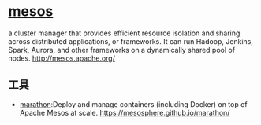 # [mesos](https://github.com/apache/mesos)

a cluster manager that provides efficient resource isolation and sharing across distributed applications, or frameworks. It can run Hadoop, Jenkins, Spark, Aurora, and other frameworks on a dynamically shared pool of nodes. <http://mesos.apache.org/>

## 工具

* [marathon](https://github.com/mesosphere/marathon):Deploy and manage containers (including Docker) on top of Apache Mesos at scale. <https://mesosphere.github.io/marathon/>
